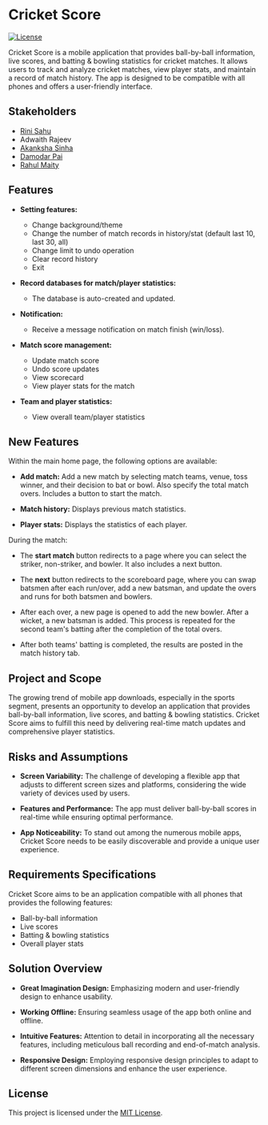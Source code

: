 # Cricket Score

[![License](https://img.shields.io/badge/License-MIT-blue.svg)](LICENSE)

Cricket Score is a mobile application that provides ball-by-ball information, live scores, and batting & bowling statistics for cricket matches. It allows users to track and analyze cricket matches, view player stats, and maintain a record of match history. The app is designed to be compatible with all phones and offers a user-friendly interface.

## Stakeholders

- [Rini Sahu](https://github.com/RiniSah)
- Adwaith Rajeev
- [Akanksha Sinha](https://github.com/sinhaakankshasinha)
- [Damodar Pai](https://github.com/damuspirit)
- [Rahul Maity](https://github.com/foxyfool)

## Features

- **Setting features:**
  - Change background/theme
  - Change the number of match records in history/stat (default last 10, last 30, all)
  - Change limit to undo operation
  - Clear record history
  - Exit

- **Record databases for match/player statistics:**
  - The database is auto-created and updated.

- **Notification:**
  - Receive a message notification on match finish (win/loss).

- **Match score management:**
  - Update match score
  - Undo score updates
  - View scorecard
  - View player stats for the match

- **Team and player statistics:**
  - View overall team/player statistics

## New Features

Within the main home page, the following options are available:

- **Add match:** Add a new match by selecting match teams, venue, toss winner, and their decision to bat or bowl. Also specify the total match overs. Includes a button to start the match.

- **Match history:** Displays previous match statistics.

- **Player stats:** Displays the statistics of each player.

During the match:

- The **start match** button redirects to a page where you can select the striker, non-striker, and bowler. It also includes a next button.

- The **next** button redirects to the scoreboard page, where you can swap batsmen after each run/over, add a new batsman, and update the overs and runs for both batsmen and bowlers.

- After each over, a new page is opened to add the new bowler. After a wicket, a new batsman is added. This process is repeated for the second team's batting after the completion of the total overs.

- After both teams' batting is completed, the results are posted in the match history tab.

## Project and Scope

The growing trend of mobile app downloads, especially in the sports segment, presents an opportunity to develop an application that provides ball-by-ball information, live scores, and batting & bowling statistics. Cricket Score aims to fulfill this need by delivering real-time match updates and comprehensive player statistics.

## Risks and Assumptions

- **Screen Variability:** The challenge of developing a flexible app that adjusts to different screen sizes and platforms, considering the wide variety of devices used by users.

- **Features and Performance:** The app must deliver ball-by-ball scores in real-time while ensuring optimal performance.

- **App Noticeability:** To stand out among the numerous mobile apps, Cricket Score needs to be easily discoverable and provide a unique user experience.

## Requirements Specifications

Cricket Score aims to be an application compatible with all phones that provides the following features:

- Ball-by-ball information
- Live scores
- Batting & bowling statistics
- Overall player stats

## Solution Overview

- **Great Imagination Design:** Emphasizing modern and user-friendly design to enhance usability.

- **Working Offline:** Ensuring seamless usage of the app both online and offline.

- **Intuitive Features:** Attention to detail in incorporating all the necessary features, including meticulous ball recording and end-of-match analysis.

- **Responsive Design:** Employing responsive design principles to adapt to different screen dimensions and enhance the user experience.

## License

This project is licensed under the [MIT License](LICENSE).

